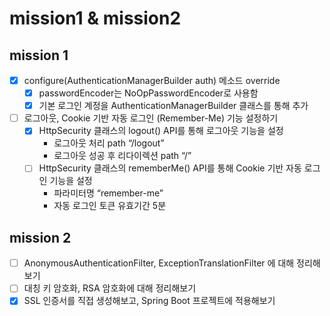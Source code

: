 # mission1 & mission2

## mission 1

- [X] configure(AuthenticationManagerBuilder auth) 메소드 override
    -[X] passwordEncoder는 NoOpPasswordEncoder로 사용함 
    -[X] 기본 로그인 계정을 AuthenticationManagerBuilder 클래스를 통해 추가
- [ ] 로그아웃, Cookie 기반 자동 로그인 (Remember-Me) 기능 설정하기
    - [X] HttpSecurity 클래스의 logout() API를 통해 로그아웃 기능을 설정
        - 로그아웃 처리 path “/logout”
        - 로그아웃 성공 후 리다이렉션 path “/”  
    - [ ] HttpSecurity 클래스의 rememberMe() API를 통해 Cookie 기반 자동 로그인 기능을 설정
        - 파라미터명 “remember-me”
        - 자동 로그인 토큰 유효기간 5분

## mission 2
- [ ] AnonymousAuthenticationFilter, ExceptionTranslationFilter 에 대해 정리해보기
- [ ] 대칭 키 암호화, RSA 암호화에 대해 정리해보기
- [X] SSL 인증서를 직접 생성해보고, Spring Boot 프로젝트에 적용해보기